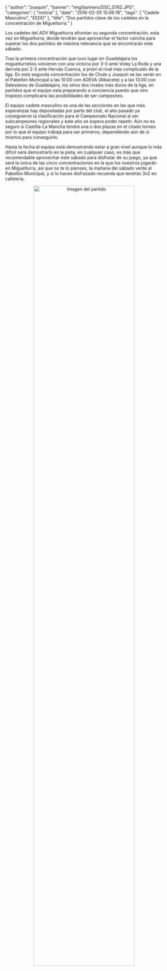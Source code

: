 {
  "author": "Joaquín", 
  "banner": "img/banners/DSC_0782.JPG", 
  "categories": [
    "noticia"
  ], 
  "date": "2016-02-05 15:06:18", 
  "tags": [
    "Cadete Masculino", 
    "EEDD"
  ], 
  "title": "Dos partidos clave de los cadetes en la concentración de Miguelturra."
}

Los cadetes del ADV Miguelturra afrontan su segunda concentración, esta vez en Miguelturra, donde tendrán que aprovechar el factor cancha para superar los dos partidos de máxima relevancia que se encontrarán este sábado.

Tras la primera concentración que tuvo lugar en Guadalajara los miguelturreños volvieron con una victoria por 3-0 ante Voley La Roda y una derrota por 2-3 ante Hervás Cuenca, a priori el rival más complicado de la liga. En esta segunda concentración los de Chule y Joaquín se las verán en el Pabellón Municipal a las 10:00 con ADEVA (Albacete) y a las 13:00 con Salesianos de Guadalajara, los otros dos rivales más duros de la liga, en partidos que el equipo esta preparando a conciencia puesto que otro tropiezo complicaría las posibilidades de ser campeones.

El equipo cadete masculino es una de las secciones en las que más esperanzas hay depositadas por parte del club, el año pasado ya consiguieron la clasificación para el Campeonato Nacional al ser subcampeones regionales y este año se espera poder repetir. Aún no es seguro si Castilla-La Mancha tendrá una o dos plazas en el citado torneo por lo que el equipo trabaja para ser primeros, dependiendo aún de sí mismos para conseguirlo.

Hasta la fecha el equipo está demostrando estar a gran nivel aunque lo más difícil será demostrarlo en la pista, en cualquier caso, es más que recomendable aprovechar este sábado para disfrutar de su juego, ya que será la única de las cinco concentraciones en la que los nuestros jugarán en Miguelturra, así que no te lo pienses, la mañana del sábado vente al Pabellón Municipal, y si lo haces disfrazado recuerda que tendrás 3x2 en cafetería.

<center>
<a target="_new" href="http://www.advmiguelturra.org/img/banners/DSC_0782.JPG"> 
<img alt="Imagen del partido" width="80%" align="center" src="http://www.advmiguelturra.org/img/banners/DSC_0782.JPG"/> </a> </center> 

